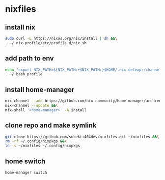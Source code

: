 # nixfiles

## install nix
```bash
sudo curl -L https://nixos.org/nix/install | sh &&\
. ~/.nix-profile/etc/profile.d/nix.sh 
```

## add path to env
```bash
echo 'export NIX_PATH=${NIX_PATH:+$NIX_PATH:}$HOME/.nix-defexpr/channels' >> ~/.bash_profile &&\
. ~/.bash_profile
```

## install home-manager
```bash
nix-channel --add https://github.com/nix-community/home-manager/archive/master.tar.gz home-manager &&\
nix-channel --update &&\
nix-shell '<home-manager>' -A install
```

## clone repo and make symlink
```bash
git clone https://github.com/subekti404dev/nixfiles.git ~/nixfiles &&\
rm -rf ~/.config/nixpkgs &&\
ln -s ~/nixfiles ~/.config/nixpkgs
```

## home switch
```bash
home-manager switch
```
